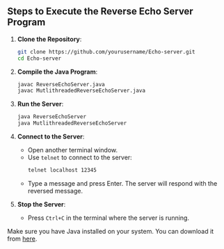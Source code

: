 ## Steps to Execute the Reverse Echo Server Program

1. **Clone the Repository**:
    ```sh
    git clone https://github.com/yourusername/Echo-server.git
    cd Echo-server
    ```

2. **Compile the Java Program**:
    ```sh
    javac ReverseEchoServer.java
    javac MutlithreadedReverseEchoServer.java 
    ```

3. **Run the Server**:
    ```sh
    java ReverseEchoServer
    java MutlithreadedReverseEchoServer
    ```

4. **Connect to the Server**:
    - Open another terminal window.
    - Use `telnet` to connect to the server:
        ```sh
        telnet localhost 12345
        ```
    - Type a message and press Enter. The server will respond with the reversed message.

5. **Stop the Server**:
    - Press `Ctrl+C` in the terminal where the server is running.

Make sure you have Java installed on your system. You can download it from [here](https://www.oracle.com/java/technologies/javase-downloads.html).